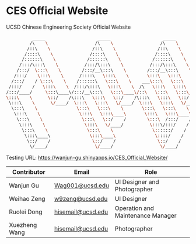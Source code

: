 # CES Official Website
UCSD Chinese Engineering Society Official Website

```bash
          _____                    _____                    _____          
         /\    \                  /\    \                  /\    \         
        /::\    \                /::\    \                /::\    \        
       /::::\    \              /::::\    \              /::::\    \       
      /::::::\    \            /::::::\    \            /::::::\    \      
     /:::/\:::\    \          /:::/\:::\    \          /:::/\:::\    \     
    /:::/  \:::\    \        /:::/__\:::\    \        /:::/__\:::\    \    
   /:::/    \:::\    \      /::::\   \:::\    \       \:::\   \:::\    \   
  /:::/    / \:::\    \    /::::::\   \:::\    \    ___\:::\   \:::\    \  
 /:::/    /   \:::\    \  /:::/\:::\   \:::\    \  /\   \:::\   \:::\    \ 
/:::/____/     \:::\____\/:::/__\:::\   \:::\____\/::\   \:::\   \:::\____\
\:::\    \      \::/    /\:::\   \:::\   \::/    /\:::\   \:::\   \::/    /
 \:::\    \      \/____/  \:::\   \:::\   \/____/  \:::\   \:::\   \/____/ 
  \:::\    \               \:::\   \:::\    \       \:::\   \:::\    \     
   \:::\    \               \:::\   \:::\____\       \:::\   \:::\____\    
    \:::\    \               \:::\   \::/    /        \:::\  /:::/    /    
     \:::\    \               \:::\   \/____/          \:::\/:::/    /     
      \:::\    \               \:::\    \               \::::::/    /      
       \:::\____\               \:::\____\               \::::/    /       
        \::/    /                \::/    /                \::/    /        
         \/____/                  \/____/                  \/____/        

```

Testing URL: https://wanjun-gu.shinyapps.io/CES_Official_Website/



| Contributor   | Email         | Role         | 
| ------------- | ------------- |------------- |
| Wanjun Gu     | Wag001@ucsd.edu     | UI Designer and Photographer       |
| Weihao Zeng   | w9zeng@ucsd.edu     | UI Designer                        |
| Ruolei Dong   | hisemail@ucsd.edu   | Operation and Maintenance Manager  |
| Xuezheng Wang | hisemail@ucsd.edu   | Photographer                       |
